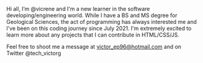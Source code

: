Hi all, I’m @vicrene and I'm a new learner in the software developing/engineering world. 
While I have a BS and MS degree for Geological Sciences,
the act of programming has always interested me and I've been on this coding journey since July 2021. 
I'm extremely excited to learn more about any projects that I can contribute in HTML/CSS/JS.

Feel free to shoot me a message at victor_ep96@hotmail.com and on Twitter @tech_victorg
